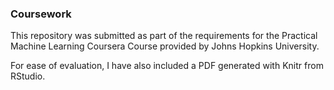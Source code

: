 ### Coursework

This repository was submitted as part of the requirements for the Practical Machine Learning Coursera Course provided by Johns Hopkins University. 

For ease of evaluation, I have also included a PDF generated with Knitr from RStudio. 
